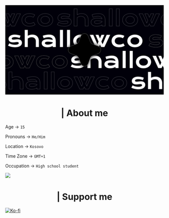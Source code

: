   <div align="center">

<img src="/assets/dark_banner.png">

</div>

  <h1 align="center">| About me</h1>

Age -> `15`

Pronouns -> `He/Him`

Location -> `Kosovo`

Time Zone -> `GMT+1`

Occupation -> `High school student`

![](https://komarev.com/ghpvc/?username=shallowco&color=FF4501)

  <h1 align="center">| Support me</h1>

[![Ko-fi](https://img.shields.io/badge/Ko--fi-F16061?style=for-the-badge&logo=ko-fi&logoColor=white)](https://ko-fi.com/shallowco)
